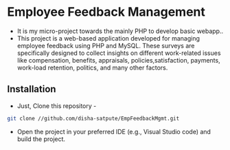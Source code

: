 # Employee Feedback Management

- It is my micro-project towards the mainly PHP to develop basic webapp..
- This project is a web-based application developed for managing employee feedback using PHP and MySQL.
These surveys are specifically designed to collect insights on different work-related issues
like compensation, benefits, appraisals, policies,satisfaction, payments, work-load
retention, politics, and many other factors.

## Installation
- Just, Clone this repository - 
````bash 
git clone //github.com/disha-satpute/EmpFeedbackMgmt.git
````
- Open the project in your preferred IDE (e.g., Visual Studio code) and build the project.
